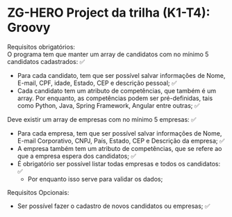# ZG-HERO Project da trilha (K1-T4): Groovy

Requisitos obrigatórios:<br>
O programa tem que manter um array de candidatos com no mínimo 5 candidatos cadastrados: ✅
* Para cada candidato, tem que ser possível salvar informações de Nome, E-mail, CPF, idade, Estado, CEP e descrição pessoal; ✅
* Cada candidato tem um atributo de competências, que também é um array. Por enquanto, as competências podem ser pré-definidas, tais como Python, Java, Spring Framework, Angular entre outras; ✅

Deve existir um array de empresas com no mínimo 5 empresas: ✅
* Para cada empresa, tem que ser possível salvar informações de Nome, E-mail Corporativo, CNPJ, País, Estado, CEP e Descrição da empresa; ✅
* A empresa também tem um atributo de competências, que se refere ao que a empresa espera dos candidatos; ✅
* É obrigatório ser possível listar todas empresas e todos os candidatos: ✅
  * Por enquanto isso serve para validar os dados;
  
Requisitos Opcionais:
* Ser possível fazer o cadastro de novos candidatos ou empresas; ✅
